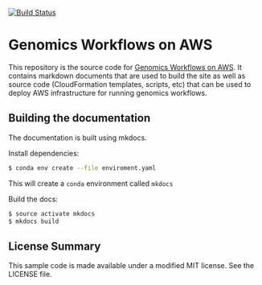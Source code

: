 
[![Build Status](https://travis-ci.com/T2DREAM/aws-genomics-workflows.svg?branch=master)](https://travis-ci.com/T2DREAM/aws-genomics-workflows)

# Genomics Workflows on AWS

This repository is the source code for [Genomics Workflows on AWS](www.docs.t2depigenome.org/genomics-workflows).  It contains markdown documents that are used to build the site as well as source code (CloudFormation templates, scripts, etc) that can be used to deploy AWS infrastructure for running genomics workflows.

## Building the documentation

The documentation is built using mkdocs.

Install dependencies:

```bash
$ conda env create --file enviroment.yaml
```

This will create a `conda` environment called `mkdocs`

Build the docs:

```bash
$ source activate mkdocs
$ mkdocs build
```

## License Summary

This sample code is made available under a modified MIT license. See the LICENSE file.